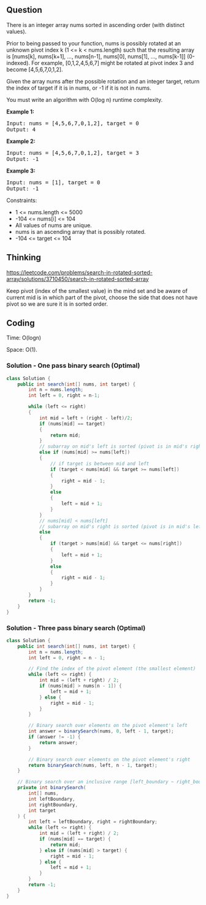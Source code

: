 ## Question
There is an integer array nums sorted in ascending order (with distinct values).  
  
Prior to being passed to your function, nums is possibly rotated at an unknown pivot index k (1 <= k < nums.length) such that the resulting array is [nums[k], nums[k+1], ..., nums[n-1], nums[0], nums[1], ..., nums[k-1]] (0-indexed). For example, [0,1,2,4,5,6,7] might be rotated at pivot index 3 and become [4,5,6,7,0,1,2].  
  
Given the array nums after the possible rotation and an integer target, return the index of target if it is in nums, or -1 if it is not in nums.  
  
You must write an algorithm with O(log n) runtime complexity.  
  
**Example 1:**
<pre>
Input: nums = [4,5,6,7,0,1,2], target = 0
Output: 4
</pre>

**Example 2:**
<pre>
Input: nums = [4,5,6,7,0,1,2], target = 3
Output: -1
</pre>    

**Example 3:**
<pre>
Input: nums = [1], target = 0
Output: -1
</pre> 

Constraints:  
* 1 <= nums.length <= 5000
* -104 <= nums[i] <= 104
* All values of nums are unique.
* nums is an ascending array that is possibly rotated.
* -104 <= target <= 104

## Thinking
https://leetcode.com/problems/search-in-rotated-sorted-array/solutions/3710450/search-in-rotated-sorted-array

Keep pivot (index of the smallest value) in the mind set and be aware of current mid is in which part of the pivot, choose the side that does not have pivot so we are sure it is in sorted order.

## Coding
Time: O(logn) 

Space: O(1).

### Solution - One pass binary search (Optimal)
```java
class Solution {
    public int search(int[] nums, int target) {
        int n = nums.length;
        int left = 0, right = n-1;

        while (left <= right)
        {
            int mid = left + (right - left)/2;
            if (nums[mid] == target)
            {
                return mid;
            }
            // subarray on mid's left is sorted (pivot is in mid's right)
            else if (nums[mid] >= nums[left])
            {
                // if target is between mid and left
                if (target < nums[mid] && target >= nums[left])
                {
                    right = mid - 1;
                }
                else
                {
                    left = mid + 1;
                }
            }
            // nums[mid] < nums[left]
            // subarray on mid's right is sorted (pivot is in mid's left)
            else
            {
                if (target > nums[mid] && target <= nums[right])
                {
                    left = mid + 1;
                }
                else
                {
                    right = mid - 1;
                }
            }
        }
        return -1;
    }
}
```

### Solution - Three pass binary search (Optimal)
```java
class Solution {
    public int search(int[] nums, int target) {
        int n = nums.length;
        int left = 0, right = n - 1;

        // Find the index of the pivot element (the smallest element)
        while (left <= right) {
            int mid = (left + right) / 2;
            if (nums[mid] > nums[n - 1]) {
                left = mid + 1;
            } else {
                right = mid - 1;
            }
        }

        // Binary search over elements on the pivot element's left
        int answer = binarySearch(nums, 0, left - 1, target);
        if (answer != -1) {
            return answer;
        }

        // Binary search over elements on the pivot element's right
        return binarySearch(nums, left, n - 1, target);
    }

    // Binary search over an inclusive range [left_boundary ~ right_boundary]
    private int binarySearch(
        int[] nums,
        int leftBoundary,
        int rightBoundary,
        int target
    ) {
        int left = leftBoundary, right = rightBoundary;
        while (left <= right) {
            int mid = (left + right) / 2;
            if (nums[mid] == target) {
                return mid;
            } else if (nums[mid] > target) {
                right = mid - 1;
            } else {
                left = mid + 1;
            }
        }
        return -1;
    }
}
```
